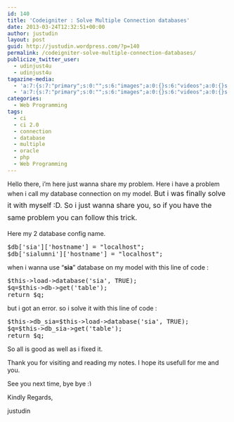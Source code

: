 ```yaml
---
id: 140
title: 'Codeigniter : Solve Multiple Connection databases'
date: 2013-03-24T12:32:51+00:00
author: justudin
layout: post
guid: http://justudin.wordpress.com/?p=140
permalink: /codeigniter-solve-multiple-connection-databases/
publicize_twitter_user:
  - udinjust4u
  - udinjust4u
tagazine-media:
  - 'a:7:{s:7:"primary";s:0:"";s:6:"images";a:0:{}s:6:"videos";a:0:{}s:11:"image_count";i:0;s:6:"author";s:8:"31399586";s:7:"blog_id";s:8:"32019069";s:9:"mod_stamp";s:19:"2013-03-24 12:32:51";}'
  - 'a:7:{s:7:"primary";s:0:"";s:6:"images";a:0:{}s:6:"videos";a:0:{}s:11:"image_count";i:0;s:6:"author";s:8:"31399586";s:7:"blog_id";s:8:"32019069";s:9:"mod_stamp";s:19:"2013-03-24 12:32:51";}'
categories:
  - Web Programming
tags:
  - ci
  - ci 2.0
  - connection
  - database
  - multiple
  - oracle
  - php
  - Web Programming
---
```

Hello there, i&#8217;m here just wanna share my problem. Here i have a problem when i call my database connection on my model. <span style="line-height: 1.714285714; font-size: 1rem;">But i was finally solve it with myself :D. So i just wanna share you, so if you have the same problem you can follow this trick.</span>
  
Here my 2 database config name.<!--more-->

<pre>$db['sia']['hostname'] = "localhost";
$db['sialumni']['hostname'] = "localhost";</pre>

when i wanna use &#8220;**sia**&#8221; database on my model with this line of code :

<pre>$this-&gt;load-&gt;database('sia', TRUE);
$q=$this-&gt;db-&gt;get('table');
return $q;</pre>

but i got an error. so i solve it with this line of code :

<pre>$this-&gt;db_sia=$this-&gt;load-&gt;database('sia', TRUE);
$q=$this-&gt;db_sia-&gt;get('table');
return $q;</pre>

So all is good as well as i fixed it.
  
Thank you for visiting and reading my notes. I hope its usefull for me and you.

See you next time, bye bye <img src="http://test.justudin.com/wp-includes/images/smilies/simple-smile.png" alt=":)" class="wp-smiley" style="height: 1em; max-height: 1em;" />

Kindly Regards,
  
justudin